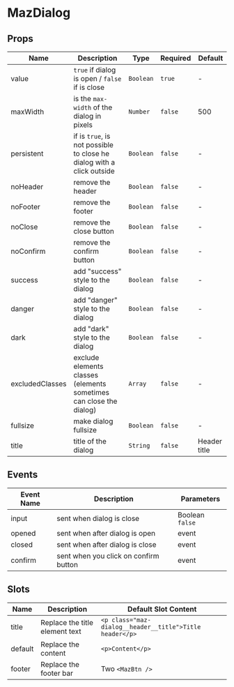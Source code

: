 # MazDialog

## Props

<!-- @vuese:MazDialog:props:start -->

| Name            | Description                                                           | Type      | Required | Default      |
| --------------- | --------------------------------------------------------------------- | --------- | -------- | ------------ |
| value           | `true` if dialog is open / `false` if is close                        | `Boolean` | `true`   | -            |
| maxWidth        | is the `max-width` of the dialog in pixels                            | `Number`  | `false`  | 500          |
| persistent      | if is `true`, is not possible to close he dialog with a click outside | `Boolean` | `false`  | -            |
| noHeader        | remove the header                                                     | `Boolean` | `false`  | -            |
| noFooter        | remove the footer                                                     | `Boolean` | `false`  | -            |
| noClose         | remove the close button                                               | `Boolean` | `false`  | -            |
| noConfirm       | remove the confirm button                                             | `Boolean` | `false`  | -            |
| success         | add "success" style to the dialog                                     | `Boolean` | `false`  | -            |
| danger          | add "danger" style to the dialog                                      | `Boolean` | `false`  | -            |
| dark            | add "dark" style to the dialog                                        | `Boolean` | `false`  | -            |
| excludedClasses | exclude elements classes (elements sometimes can close the dialog)    | `Array`   | `false`  | -            |
| fullsize        | make dialog fullsize                                                  | `Boolean` | `false`  | -            |
| title           | title of the dialog                                                   | `String`  | `false`  | Header title |

<!-- @vuese:MazDialog:props:end -->

## Events

<!-- @vuese:MazDialog:events:start -->

| Event Name | Description                           | Parameters      |
| ---------- | ------------------------------------- | --------------- |
| input      | sent when dialog is close             | Boolean `false` |
| opened     | sent when after dialog is open        | event           |
| closed     | sent when after dialog is close       | event           |
| confirm    | sent when you click on confirm button | event           |

<!-- @vuese:MazDialog:events:end -->

## Slots

<!-- @vuese:MazDialog:slots:start -->

| Name    | Description                    | Default Slot Content                                    |
| ------- | ------------------------------ | ------------------------------------------------------- |
| title   | Replace the title element text | `<p class="maz-dialog__header__title">Title header</p>` |
| default | Replace the content            | `<p>Content</p>`                                        |
| footer  | Replace the footer bar         | Two `<MazBtn />`                                        |

<!-- @vuese:MazDialog:slots:end -->
